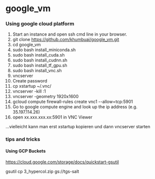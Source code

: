 # google_vm

### Using google cloud platform
1. Start an instance and open ssh cmd line in your browser.
2. git clone https://github.com/khumbuai/google_vm.git
3. cd google_vm
4. sudo bash install_miniconda.sh
9. sudo bash install_cuda.sh
11. sudo bash install_cudnn.sh
12. sudo bash install_tf_gpu.sh
14. sudo bash install_vnc.sh
17. vncserver
18. Create password
19. cp xstartup ~/.vnc/
20. vncserver -kill :1
21. vncserver -geometry 1920x1600
22. gcloud compute firewall-rules create vnc1 --allow=tcp:5901
23. Go to google compute engine and look up the ip address (e.g. 35.197.114.26)
24. open xx.xxx.xxx.xx:5901 in VNC Viewer

...vielleicht kann man erst xstartup kopieren und dann vncserver starten 


### tips and tricks

#### Using GCP Buckets

https://cloud.google.com/storage/docs/quickstart-gsutil

gsutil cp 3_hypercol.zip gs://tgs-salt
